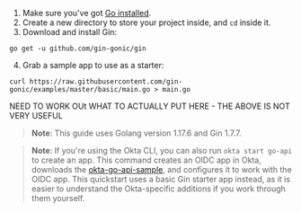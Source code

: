 1. Make sure you've got [Go installed](https://go.dev/dl/).
2. Create a new directory to store your project inside, and `cd` inside it.
3. Download and install Gin:

```shell
go get -u github.com/gin-gonic/gin
```

4. Grab a sample app to use as a starter:

```shell
curl https://raw.githubusercontent.com/gin-gonic/examples/master/basic/main.go > main.go
```

NEED TO WORK OUt WHAT TO ACTUALLY PUT HERE - THE ABOVE IS NOT VERY USEFUL
> **Note**: This guide uses Golang version 1.17.6 and Gin 1.7.7.

> **Note**: If you're using the Okta CLI, you can also run `okta start go-api` to create an app. This command creates an OIDC app in Okta, downloads the [okta-go-api-sample](https://github.com/okta-samples/okta-go-gin-sample), and configures it to work with the OIDC app. This quickstart uses a basic Gin starter app instead, as it is easier to understand the Okta-specific additions if you work through them yourself.